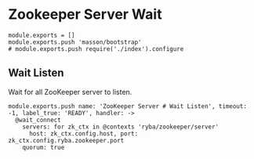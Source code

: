
# Zookeeper Server Wait

    module.exports = []
    module.exports.push 'masson/bootstrap'
    # module.exports.push require('./index').configure

## Wait Listen

Wait for all ZooKeeper server to listen.

    module.exports.push name: 'ZooKeeper Server # Wait Listen', timeout: -1, label_true: 'READY', handler: ->
      @wait_connect
        servers: for zk_ctx in @contexts 'ryba/zookeeper/server'
          host: zk_ctx.config.host, port: zk_ctx.config.ryba.zookeeper.port
        quorum: true
